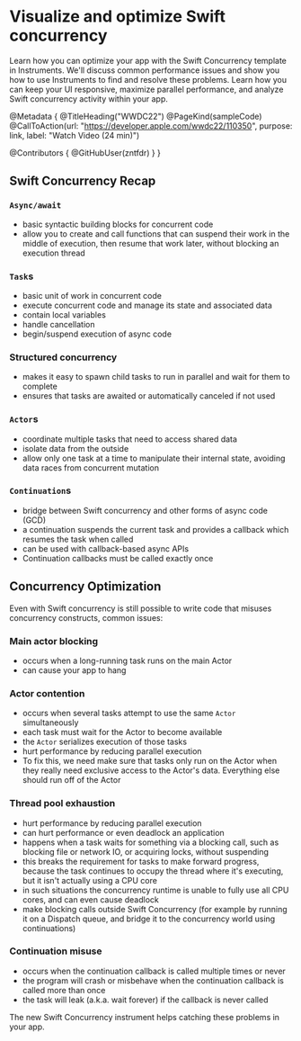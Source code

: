 # Visualize and optimize Swift concurrency

Learn how you can optimize your app with the Swift Concurrency template in Instruments. We'll discuss common performance issues and show you how to use Instruments to find and resolve these problems. Learn how you can keep your UI responsive, maximize parallel performance, and analyze Swift concurrency activity within your app.

@Metadata {
   @TitleHeading("WWDC22")
   @PageKind(sampleCode)
   @CallToAction(url: "https://developer.apple.com/wwdc22/110350", purpose: link, label: "Watch Video (24 min)")

   @Contributors {
      @GitHubUser(zntfdr)
   }
}



## Swift Concurrency Recap

### `Async/await` 

- basic syntactic building blocks for concurrent code
- allow you to create and call functions that can suspend their work in the middle of execution, then resume that work later, without blocking an execution thread

### `Task`s

- basic unit of work in concurrent code
- execute concurrent code and manage its state and associated data
- contain local variables
- handle cancellation
- begin/suspend execution of async code

### Structured concurrency

- makes it easy to spawn child tasks to run in parallel and wait for them to complete
- ensures that tasks are awaited or automatically canceled if not used

### `Actor`s

- coordinate multiple tasks that need to access shared data
- isolate data from the outside
- allow only one task at a time to manipulate their internal state, avoiding data races from concurrent mutation

### `Continuation`s 

- bridge between Swift concurrency and other forms of async code (GCD)
- a continuation suspends the current task and provides a callback which resumes the task when called
- can be used with callback-based async APIs
- Continuation callbacks must be called exactly once

## Concurrency Optimization

Even with Swift concurrency is still possible to write code that misuses concurrency constructs, common issues:

### Main actor blocking 

- occurs when a long-running task runs on the main Actor
- can cause your app to hang

### Actor contention 

- occurs when several tasks attempt to use the same `Actor` simultaneously
- each task must wait for the Actor to become available
- the `Actor` serializes execution of those tasks
- hurt performance by reducing parallel execution
- To fix this, we need make sure that tasks only run on the Actor when they really need exclusive access to the Actor's data. Everything else should run off of the Actor

### Thread pool exhaustion

- hurt performance by reducing parallel execution
- can hurt performance or even deadlock an application
- happens when a task waits for something via a blocking call, such as blocking file or network IO, or acquiring locks, without suspending
- this breaks the requirement for tasks to make forward progress, because the task continues to occupy the thread where it's executing, but it isn't actually using a CPU core
- in such situations the concurrency runtime is unable to fully use all CPU cores, and can even cause deadlock
- make blocking calls outside Swift Concurrency (for example by running it on a Dispatch queue, and bridge it to the concurrency world using continuations)

### Continuation misuse

- occurs when the continuation callback is called multiple times or never
- the program will crash or misbehave when the continuation callback is called more than once
- the task will leak (a.k.a. wait forever) if the callback is never called

The new Swift Concurrency instrument helps catching these problems in your app.